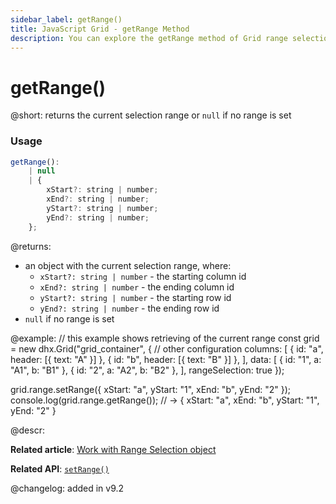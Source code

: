 ```yaml
---
sidebar_label: getRange()
title: JavaScript Grid - getRange Method 
description: You can explore the getRange method of Grid range selection in the documentation of the DHTMLX JavaScript UI library. Browse developer guides and API reference, try out code examples and live demos, and download a free 30-day evaluation version of DHTMLX Suite.
---
```


# getRange()

@short: returns the current selection range or `null` if no range is set

### Usage

~~~jsx
getRange():
    | null
    | {
        xStart?: string | number;
        xEnd?: string | number;
        yStart?: string | number;
        yEnd?: string | number;
    };
~~~

@returns:
- an object with the current selection range, where:
    - `xStart?: string | number` - the starting column id
    - `xEnd?: string | number` - the ending column id
    - `yStart?: string | number` - the starting row id
    - `yEnd?: string | number` - the ending row id
- `null` if no range is set

@example:
// this example shows retrieving of the current range
const grid = new dhx.Grid("grid_container", {
    // other configuration
    columns: [
        { id: "a", header: [{ text: "A" }] },
        { id: "b", header: [{ text: "B" }] },
    ],
    data: [
        { id: "1", a: "A1", b: "B1" },
        { id: "2", a: "A2", b: "B2" },
    ],
    rangeSelection: true
});

grid.range.setRange({ xStart: "a", yStart: "1", xEnd: "b", yEnd: "2" });
console.log(grid.range.getRange()); // -> { xStart: "a", xEnd: "b", yStart: "1", yEnd: "2" }

@descr:

**Related article**: [Work with Range Selection object](grid/usage_rangeselection.md)

**Related API**: [`setRange()`](grid/api/rangeselection/setrange_method.md)


@changelog:
added in v9.2
